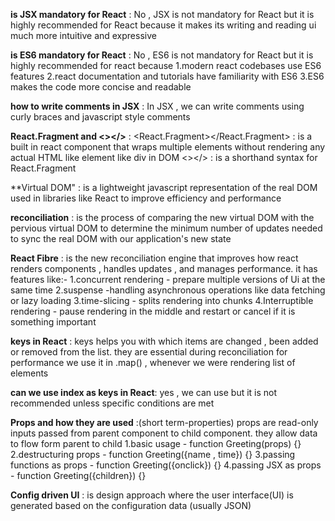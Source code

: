 **is JSX mandatory for React** : No , JSX is not mandatory for React but it is highly recommended for React because it makes its writing and reading ui much more intuitive and expressive

**is ES6 mandatory for React** : No , ES6 is not mandatory for React but it is highly recommended for react because 
1.modern react codebases use ES6 features
2.react documentation and tutorials have familiarity with ES6
3.ES6 makes the code more   concise and readable

**how to write comments in JSX** : In JSX , we can write comments using curly braces and javascript style comments

**React.Fragment and <></>** :
<React.Fragment></React.Fragment> : is a built in react component that wraps multiple elements without rendering any actual HTML like element like div in DOM
<></> : is a shorthand syntax for React.Fragment

**Virtual DOM" : is a lightweight javascript representation of the real DOM used in libraries like React to improve efficiency and performance

**reconciliation** : is the process of comparing the new virtual DOM with the pervious virtual DOM to determine the minimum number of updates needed to sync the real DOM with our application's new state

**React Fibre** : is the new reconciliation engine that improves how react renders components , handles updates , and manages performance. it has features like:-
1.concurrent rendering - prepare multiple versions of Ui at the same time
2.suspense -handling asynchronous operations like data fetching or lazy loading
3.time-slicing - splits rendering into chunks
4.Interruptible  rendering - pause rendering in the middle and restart or cancel if it is something important

**keys in React** : keys helps you with which items are changed , been added or removed  from the list. they are essential during reconciliation for performance
we use it in .map() , whenever we were rendering list of elements

**can we use index as keys in React**: yes , we can use but it is not recommended unless specific conditions are met

**Props and how they are used** :(short term-properties) props are read-only inputs passed from parent component to child component. they allow data to flow form parent to child
1.basic usage - function Greeting(props) {}
2.destructuring props -  function Greeting({name , time}) {}
3.passing functions as props - function Greeting({onclick}) {}
4.passing JSX as props - function Greeting({children}) {}

**Config driven UI** : is design approach  where the user interface(UI) is generated based on the configuration data (usually JSON)
